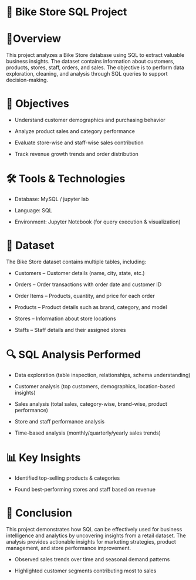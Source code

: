 # 🚴 Bike Store SQL Project
# 📌Overview

This project analyzes a Bike Store database using SQL to extract valuable business insights. The dataset contains information about customers, products, stores, staff, orders, and sales. The objective is to perform data exploration, cleaning, and analysis through SQL queries to support decision-making.

# 🎯 Objectives

- Understand customer demographics and purchasing behavior

- Analyze product sales and category performance

- Evaluate store-wise and staff-wise sales contribution

- Track revenue growth trends and order distribution

# 🛠️ Tools & Technologies

- Database: MySQL / jupyter lab
- Language: SQL

- Environment: Jupyter Notebook (for query execution & visualization)

# 📂 Dataset

The Bike Store dataset contains multiple tables, including:

- Customers – Customer details (name, city, state, etc.)

- Orders – Order transactions with order date and customer ID

- Order Items – Products, quantity, and price for each order

- Products – Product details such as brand, category, and model

- Stores – Information about store locations

- Staffs – Staff details and their assigned stores

# 🔍 SQL Analysis Performed

- Data exploration (table inspection, relationships, schema understanding)

- Customer analysis (top customers, demographics, location-based insights)

- Sales analysis (total sales, category-wise, brand-wise, product performance)

- Store and staff performance analysis

- Time-based analysis (monthly/quarterly/yearly sales trends)

# 📊 Key Insights

- Identified top-selling products & categories

- Found best-performing stores and staff based on revenue

# 📌 Conclusion

This project demonstrates how SQL can be effectively used for business intelligence and analytics by uncovering insights from a retail dataset. The analysis provides actionable insights for marketing strategies, product management, and store performance improvement.

- Observed sales trends over time and seasonal demand patterns

- Highlighted customer segments contributing most to sales
